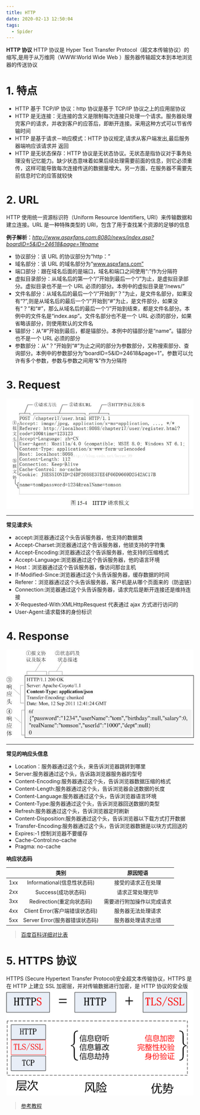 ```yaml
---
title: HTTP
date: 2020-02-13 12:50:04
tags:
  - Spider
---
```


**HTTP 协议**
HTTP 协议是 Hyper Text Transfer Protocol（超文本传输协议）的缩写,是用于从万维网（WWW:World Wide Web ）服务器传输超文本到本地浏览器的传送协议

<!--more -->

# 1. 特点

- HTTP 基于 TCP/IP 协议：http 协议是基于 TCP/IP 协议之上的应用层协议
- HTTP 是无连接：无连接的含义是限制每次连接只处理一个请求。服务器处理完客户的请求，并收到客户的应答后，即断开连接。采用这种方式可以节省传输时间
- HTTP 是基于请求－响应模式：HTTP 协议规定,请求从客户端发出,最后服务器端响应该请求并 返回
- HTTP 是无状态保存：HTTP 协议是无状态协议。无状态是指协议对于事务处理没有记忆能力。缺少状态意味着如果后续处理需要前面的信息，则它必须重传，这样可能导致每次连接传送的数据量增大。另一方面，在服务器不需要先前信息时它的应答就较快

# 2. URL

HTTP 使用统一资源标识符（Uniform Resource Identifiers, URI）来传输数据和建立连接。URL 是一种特殊类型的 URI，包含了用于查找某个资源的足够的信息

**例子解析**：_http://www.aspxfans.com:8080/news/index.asp?boardID=5&ID=24618&page=1#name_

- 协议部分：该 URL 的协议部分为“http：”
- 域名部分：该 URL 的域名部分为“www.aspxfans.com”
- 端口部分：跟在域名后面的是端口，域名和端口之间使用“:”作为分隔符
- 虚拟目录部分：从域名后的第一个“/”开始到最后一个“/”为止，是虚拟目录部分。虚拟目录也不是一个 URL 必须的部分。本例中的虚拟目录是“/news/”
- 文件名部分：从域名后的最后一个“/”开始到“？”为止，是文件名部分，如果没有“?”,则是从域名后的最后一个“/”开始到“#”为止，是文件部分，如果没有“？”和“#”，那么从域名后的最后一个“/”开始到结束，都是文件名部分。本例中的文件名是“index.asp”。文件名部分也不是一个 URL 必须的部分，如果省略该部分，则使用默认的文件名
- 锚部分：从“#”开始到最后，都是锚部分。本例中的锚部分是“name”。锚部分也不是一个 URL 必须的部分
- 参数部分：从“？”开始到“#”为止之间的部分为参数部分，又称搜索部分、查询部分。本例中的参数部分为“boardID=5&ID=24618&page=1”。参数可以允许有多个参数，参数与参数之间用“&”作为分隔符

# 3. Request

![request解析图](/img/http/http_request.png)

---

**常见请求头**

- accept:浏览器通过这个头告诉服务器，他支持的数据类
- Accept-Charset:浏览器通过这个告诉服务器，他锁支持的字符集
- Accept-Encoding:浏览器通过这个告诉服务器，他支持的压缩格式
- Accept-Language:浏览器通过这个告诉服务器，他的语言环境
- Host：浏览器通过这个告诉服务器，像访问那台主机
- If-Modified-Since:浏览器通过这个头告诉服务器，缓存数据的时间
- Referer：浏览器通过这个头告诉服务器，客户机是从哪个页面来的（防盗链）
- Connection:浏览器通过这个头告诉服务器，请求完后是断开连接还是维持连接
- X-Requested-With:XMLHttpResquest 代表通过 ajax 方式进行访问的
- User-Agent:请求载体的身份标识

# 4. Response

![response解析图](/img/http/http_response.png)

---

**常见的响应头信息**

- Location：服务器通过这个头，来告诉浏览器跳转到哪里
- Server:服务器通过这个头，告诉路浏览器服务器的型号
- Content-Encoding:服务器通过这个头，告诉浏览器数据压缩的格式
- Content-Length:服务器通过这个头，告诉浏览器会送数据的长度
- Content-Language:服务器通过这个头，告诉浏览器语言环境
- Content-Type:服务器通过这个头，告诉浏览器回送数据的类型
- Refresh:服务器通过这个头，告诉浏览器定时刷新
- Content-Disposition:服务器通过这个头，告诉浏览器以下载方式打开数据
- Transfer-Encoding:服务器通过这个头，告诉浏览器数据是以块方式回送的
- Expires:-1 控制浏览器不要缓存
- Cache-Control:no-cache
- Pragma: no-cache

**响应状态码**

|     |              类别              |          原因短语          |
| :-: | :----------------------------: | :------------------------: |
| 1xx |  Informational(信息性状态码)   |     接受的请求正在处理     |
| 2xx |      Success(成功状态码)       |      请求正常处理完毕      |
| 3xx |   Redirection(重定向状态码)    | 需要进行附加操作以完成请求 |
| 4xx | Client Error(客户端错误状态码) |     服务器无法处理请求     |
| 5xx | Server Error(服务器错误状态码) |     服务器处理请求出错     |

> [百度百科详细对比表](https://baike.baidu.com/item/HTTP%E7%8A%B6%E6%80%81%E7%A0%81/5053660?fr=aladdin)

# 5. HTTPS 协议

HTTPS (Secure Hypertext Transfer Protocol)安全超文本传输协议，HTTPS 是在 HTTP 上建立 SSL 加密层，并对传输数据进行加密，是 HTTP 协议的安全版
![https](/img/http/https.png)

> [参考教程](https://www.cnblogs.com/angle6-liu/p/10459132.html)
